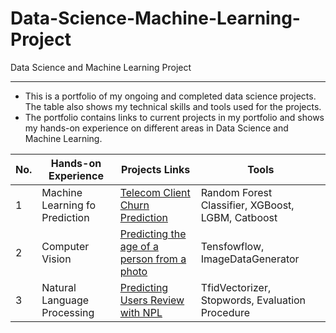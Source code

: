 # Data-Science-Machine-Learning-Project
Data Science and Machine Learning Project

---

- This is a portfolio of my ongoing and completed data science projects. The table also shows my technical skills and tools used for the projects.
- The portfolio contains links to current projects in my portfolio and shows my hands-on experience on different areas in Data Science and Machine Learning.

| No. |    Hands-on Experience |            Projects Links                 |       Tools       |
|---- |   -------------------- |   ------------------------------ |     -------------   |
|1 |   Machine Learning fo Prediction |   [Telecom Client Churn Prediction](https://github.com/muftiannas/Telecom-Client-Churn-Prediction/blob/main/machine_learning_prediction.ipynb)	 |     Random Forest Classifier, XGBoost, LGBM, Catboost  |
|2 |   Computer Vision	 |   [Predicting the age of a person from a photo](https://github.com/muftiannas/Predicting-The-Age-of-a-Person-from-a-Photo/blob/main/Predictng%20Age%20from%20Photo.ipynb)	 |     Tensfowflow, ImageDataGenerator |
|3 |   Natural Language Processing	 |   [Predicting Users Review with NPL](https://github.com/muftiannas/Predicting-Users-Review-with-NPL/blob/main/NLP%20IMDB%20Movie.ipynb)	 |     TfidVectorizer, Stopwords, Evaluation Procedure |
